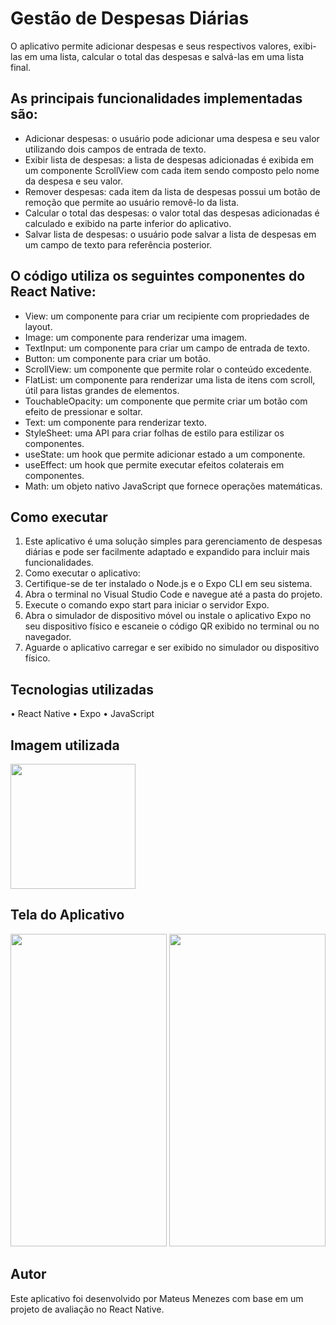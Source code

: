 <h1>Gestão de Despesas Diárias</h1>

O aplicativo permite adicionar despesas e seus respectivos valores, exibi-las em uma lista, calcular o total das despesas e salvá-las em uma lista final.

<h2>As principais funcionalidades implementadas são:</h2>

+ Adicionar despesas: o usuário pode adicionar uma despesa e seu valor utilizando dois campos de entrada de texto.
+ Exibir lista de despesas: a lista de despesas adicionadas é exibida em um componente ScrollView com cada item sendo composto pelo nome da despesa e seu valor.
+ Remover despesas: cada item da lista de despesas possui um botão de remoção que permite ao usuário removê-lo da lista.
+ Calcular o total das despesas: o valor total das despesas adicionadas é calculado e exibido na parte inferior do aplicativo.
+ Salvar lista de despesas: o usuário pode salvar a lista de despesas em um campo de texto para referência posterior.

<h2>O código utiliza os seguintes componentes do React Native:</h2>

+ View: um componente para criar um recipiente com propriedades de layout.
+ Image: um componente para renderizar uma imagem.
+ TextInput: um componente para criar um campo de entrada de texto.
+ Button: um componente para criar um botão.
+ ScrollView: um componente que permite rolar o conteúdo excedente.
+ FlatList: um componente para renderizar uma lista de itens com scroll, útil para listas grandes de elementos.
+ TouchableOpacity: um componente que permite criar um botão com efeito de pressionar e soltar.
+ Text: um componente para renderizar texto.
+ StyleSheet: uma API para criar folhas de estilo para estilizar os componentes.
+ useState: um hook que permite adicionar estado a um componente.
+ useEffect: um hook que permite executar efeitos colaterais em componentes.
+ Math: um objeto nativo JavaScript que fornece operações matemáticas.


<h2>Como executar</h2>

1.	Este aplicativo é uma solução simples para gerenciamento de despesas diárias e pode ser facilmente adaptado e expandido para incluir mais funcionalidades. 
2.	Como executar o aplicativo:
3.	Certifique-se de ter instalado o Node.js e o Expo CLI em seu sistema.
4.	Abra o terminal no Visual Studio Code e navegue até a pasta do projeto.
5.	Execute o comando expo start para iniciar o servidor Expo.
6.	Abra o simulador de dispositivo móvel ou instale o aplicativo Expo no seu dispositivo físico e escaneie o código QR exibido no terminal ou no navegador.
7.	Aguarde o aplicativo carregar e ser exibido no simulador ou dispositivo físico.

<h2>Tecnologias utilizadas</h2>
•	React Native
•	Expo
•	JavaScript
	
<h2>Imagem utilizada</h2>
 

<img src="https://user-images.githubusercontent.com/130371011/232896406-38d7fa8f-e247-4cec-b68c-cf81cfc67077.png"
 width="200" height="200">



<h2>Tela do Aplicativo</h2>
<div align= "center">
<img src="https://user-images.githubusercontent.com/130371011/232894612-7b9e5d69-e682-4527-97f4-ba0609226971.jpeg"
 width="250" height="500"> <img src="https://user-images.githubusercontent.com/130371011/232896347-e6e56537-b624-4756-abf6-f44eb3e8ef78.jpeg"
 width="250" height="500">

 </div>
 




<h2>Autor</h2>
Este aplicativo foi desenvolvido por Mateus Menezes com base em um projeto de avaliação no React Native.

